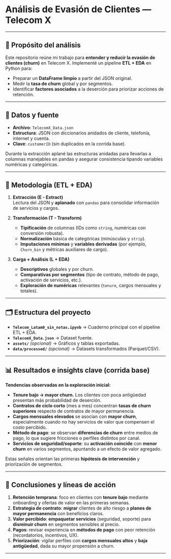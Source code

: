 # Análisis de Evasión de Clientes — Telecom X

---

## 🚀 Propósito del análisis

Este repositorio reúne mi trabajo para **entender y reducir la evasión de clientes (churn)** en Telecom X. Implementé un pipeline **ETL + EDA** en Python para:
- Preparar un **DataFrame limpio** a partir del JSON original.
- Medir la **tasa de churn** global y por segmentos.
- Identificar **factores asociados** a la deserción para priorizar acciones de retención.

---

## 🧾 Datos y fuente

- **Archivo**: `TelecomX_Data.json`  
- **Estructura**: JSON con diccionarios anidados de cliente, telefonía, internet y cuenta.  
- **Clave**: `customerID` (sin duplicados en la corrida base).

Durante la extracción aplané las estructuras anidadas para llevarlas a columnas manejables en pandas y asegurar consistencia tipando variables numéricas y categóricas.

---

## 🧭 Metodología (ETL + EDA)

1. **Extracción (E - Extract)**  
   Lectura del JSON y **aplanado** con `pandas` para consolidar información de servicios y cargos.

2. **Transformación (T - Transform)**  
   - **Tipificación** de columnas (IDs como `string`, numéricas con conversión robusta).  
   - **Normalización** básica de categóricas (minúsculas y `strip`).  
   - **Imputaciones mínimas** y **variables derivadas** (por ejemplo, `Churn_bin` y métricas auxiliares de cargo).

3. **Carga + Análisis (L + EDA)**  
   - **Descriptivos** globales y por churn.  
   - **Comparativas por segmentos** (tipo de contrato, método de pago, activación de servicios, etc.).  
   - **Exploración de numéricas** relevantes (`tenure`, cargos mensuales y totales).

---

## 🗂️ Estructura del proyecto

- **`Telecom_Latam0_sin_notas.ipynb`** → Cuaderno principal con el pipeline ETL + EDA.  
- **`TelecomX_Data.json`** → Dataset fuente.  
- **`assets/`** *(opcional)* → Gráficos y tablas exportadas.  
- **`data/processed/`** *(opcional)* → Datasets transformados (Parquet/CSV).

---

## 📊 Resultados e insights clave (corrida base)

**Tendencias observadas en la exploración inicial:**

- **Tenure bajo → mayor churn.** Los clientes con poca antigüedad presentan más probabilidad de deserción.  
- **Contratos de ciclo corto** (mes a mes) concentran **tasas de churn superiores** respecto de contratos de mayor permanencia.  
- **Cargos mensuales elevados** se asocian con **mayor churn**, especialmente cuando no hay servicios de valor que compensen el costo percibido.  
- **Método de pago**: se observan **diferencias de churn** entre medios de pago, lo que sugiere fricciones o perfiles distintos por canal.  
- **Servicios de seguridad/soporte**: su **activación coincide** con **menor churn** en varios segmentos, apuntando a un efecto de valor agregado.

Estas señales orientan las primeras **hipótesis de intervención** y priorización de segmentos.

---

## 🧠 Conclusiones y líneas de acción

1. **Retención temprana**: foco en clientes con **tenure bajo** mediante onboarding y ofertas de valor en las primeras semanas.  
2. **Estrategia de contrato**: **migrar** clientes de alto riesgo a **planes de mayor permanencia** con beneficios claros.  
3. **Valor percibido**: **empaquetar servicios** (seguridad, soporte) para **disminuir churn** en segmentos sensibles al precio.  
4. **Pagos**: revisar experiencia en **métodos de pago** con peor retención (recordatorios, incentivos, UX).  
5. **Priorización**: vigilar perfiles con **cargos mensuales altos** y **baja antigüedad**, dada su mayor propensión a churn.

---
